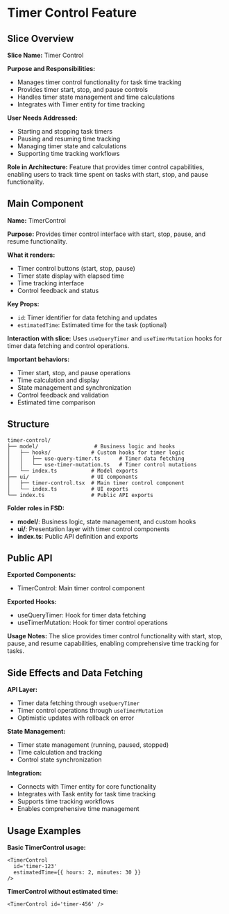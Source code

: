 # Timer Control Feature

## Slice Overview

**Slice Name:** Timer Control

**Purpose and Responsibilities:**

- Manages timer control functionality for task time tracking
- Provides timer start, stop, and pause controls
- Handles timer state management and time calculations
- Integrates with Timer entity for time tracking

**User Needs Addressed:**

- Starting and stopping task timers
- Pausing and resuming time tracking
- Managing timer state and calculations
- Supporting time tracking workflows

**Role in Architecture:**
Feature that provides timer control capabilities, enabling users to track time spent on tasks with start, stop, and pause functionality.

## Main Component

**Name:** TimerControl

**Purpose:** Provides timer control interface with start, stop, pause, and resume functionality.

**What it renders:**

- Timer control buttons (start, stop, pause)
- Timer state display with elapsed time
- Time tracking interface
- Control feedback and status

**Key Props:**

- `id`: Timer identifier for data fetching and updates
- `estimatedTime`: Estimated time for the task (optional)

**Interaction with slice:**
Uses `useQueryTimer` and `useTimerMutation` hooks for timer data fetching and control operations.

**Important behaviors:**

- Timer start, stop, and pause operations
- Time calculation and display
- State management and synchronization
- Control feedback and validation
- Estimated time comparison

## Structure

```
timer-control/
├── model/                  # Business logic and hooks
│   ├── hooks/             # Custom hooks for timer logic
│   │   ├── use-query-timer.ts      # Timer data fetching
│   │   └── use-timer-mutation.ts   # Timer control mutations
│   └── index.ts           # Model exports
├── ui/                    # UI components
│   ├── timer-control.tsx  # Main timer control component
│   └── index.ts           # UI exports
└── index.ts               # Public API exports
```

**Folder roles in FSD:**

- **model/**: Business logic, state management, and custom hooks
- **ui/**: Presentation layer with timer control components
- **index.ts**: Public API definition and exports

## Public API

**Exported Components:**

- TimerControl: Main timer control component

**Exported Hooks:**

- useQueryTimer: Hook for timer data fetching
- useTimerMutation: Hook for timer control operations

**Usage Notes:**
The slice provides timer control functionality with start, stop, pause, and resume capabilities, enabling comprehensive time tracking for tasks.

## Side Effects and Data Fetching

**API Layer:**

- Timer data fetching through `useQueryTimer`
- Timer control operations through `useTimerMutation`
- Optimistic updates with rollback on error

**State Management:**

- Timer state management (running, paused, stopped)
- Time calculation and tracking
- Control state synchronization

**Integration:**

- Connects with Timer entity for core functionality
- Integrates with Task entity for task time tracking
- Supports time tracking workflows
- Enables comprehensive time management

## Usage Examples

**Basic TimerControl usage:**

```tsx
<TimerControl
  id='timer-123'
  estimatedTime={{ hours: 2, minutes: 30 }}
/>
```

**TimerControl without estimated time:**

```tsx
<TimerControl id='timer-456' />
```
